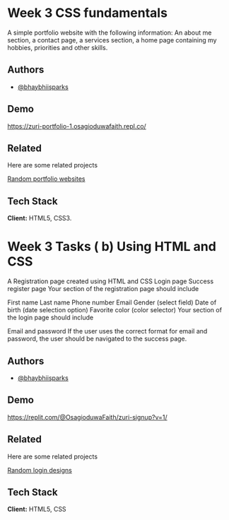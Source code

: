 
# Week 3 CSS fundamentals

A simple portfolio website with the following information:
An about me section, a contact page, a services section, a home page 
containing my hobbies, priorities and other skills.


## Authors

- [@bhaybhiisparks](https://github.com/Bhaybhiisparks)



## Demo

https://zuri-portfolio-1.osagioduwafaith.repl.co/


## Related

Here are some related projects

[Random portfolio websites](https://www.invisionapp.com/inside-design/10-portfolio-websites-to-show-off-your-design-work/)


## Tech Stack

**Client:** HTML5, CSS3.



# Week 3 Tasks ( b) Using HTML and CSS
A Registration page created using HTML and CSS
Login page
Success register page
Your section of the registration page should include

First name 
Last name
Phone number
Email 
Gender (select field)
Date of birth (date selection option)
Favorite color (color selector)
Your section of the login page should include

Email and
password
If the user uses the correct format for email and password, the user should be navigated to the success page.


## Authors

- [@bhaybhiisparks](https://github.com/Bhaybhiisparks)



## Demo

https://replit.com/@OsagioduwaFaith/zuri-signup?v=1/


## Related

Here are some related projects

[Random login designs](https://colorlib.com/wp/html5-and-css3-login-forms/)


## Tech Stack

**Client:** HTML5, CSS








